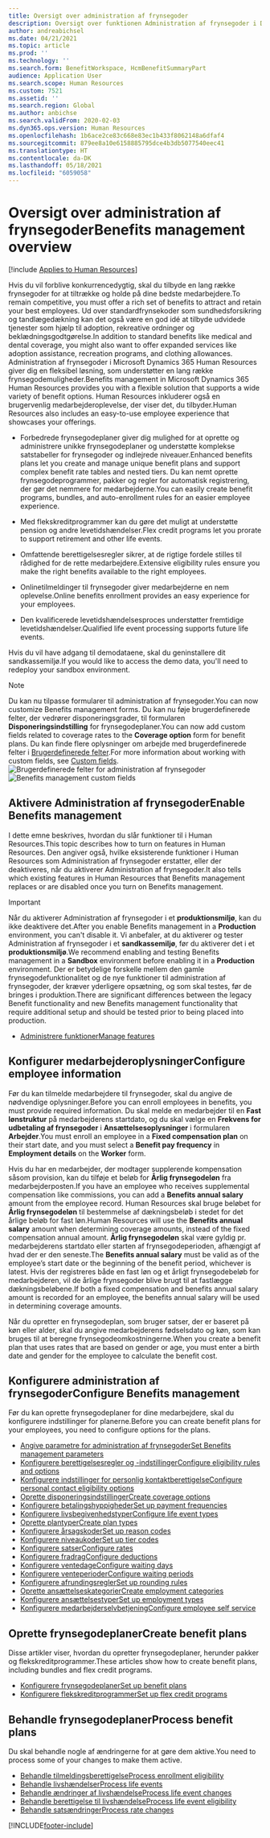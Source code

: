 ```yaml
---
title: Oversigt over administration af frynsegoder
description: Oversigt over funktionen Administration af frynsegoder i Dynamics 365 Human Resources. Tilbyd dine medarbejdere mulighed for ekstra frynsegoder via en brugervenlig onlineoplevelse.
author: andreabichsel
ms.date: 04/21/2021
ms.topic: article
ms.prod: ''
ms.technology: ''
ms.search.form: BenefitWorkspace, HcmBenefitSummaryPart
audience: Application User
ms.search.scope: Human Resources
ms.custom: 7521
ms.assetid: ''
ms.search.region: Global
ms.author: anbichse
ms.search.validFrom: 2020-02-03
ms.dyn365.ops.version: Human Resources
ms.openlocfilehash: 1b6ace2ce83c668e83ec1b433f8062148a6dfaf4
ms.sourcegitcommit: 879ee8a10e6158885795dce4b3db5077540eec41
ms.translationtype: HT
ms.contentlocale: da-DK
ms.lasthandoff: 05/18/2021
ms.locfileid: "6059058"
---
```

# <a name="benefits-management-overview"></a><span data-ttu-id="6ee47-104">Oversigt over administration af frynsegoder</span><span class="sxs-lookup"><span data-stu-id="6ee47-104">Benefits management overview</span></span>

[!include [Applies to Human Resources](../includes/applies-to-hr.md)]

<span data-ttu-id="6ee47-105">Hvis du vil forblive konkurrencedygtig, skal du tilbyde en lang række frynsegoder for at tiltrække og holde på dine bedste medarbejdere.</span><span class="sxs-lookup"><span data-stu-id="6ee47-105">To remain competitive, you must offer a rich set of benefits to attract and retain your best employees.</span></span> <span data-ttu-id="6ee47-106">Ud over standardfrynsekoder som sundhedsforsikring og tandlægedækning kan det også være en god idé at tilbyde udvidede tjenester som hjælp til adoption, rekreative ordninger og beklædningsgodtgørelse.</span><span class="sxs-lookup"><span data-stu-id="6ee47-106">In addition to standard benefits like medical and dental coverage, you might also want to offer expanded services like adoption assistance, recreation programs, and clothing allowances.</span></span> <span data-ttu-id="6ee47-107">Administration af frynsegoder i Microsoft Dynamics 365 Human Resources giver dig en fleksibel løsning, som understøtter en lang række frynsegodemuligheder.</span><span class="sxs-lookup"><span data-stu-id="6ee47-107">Benefits management in Microsoft Dynamics 365 Human Resources provides you with a flexible solution that supports a wide variety of benefit options.</span></span> <span data-ttu-id="6ee47-108">Human Resources inkluderer også en brugervenlig medarbejderoplevelse, der viser det, du tilbyder.</span><span class="sxs-lookup"><span data-stu-id="6ee47-108">Human Resources also includes an easy-to-use employee experience that showcases your offerings.</span></span>

- <span data-ttu-id="6ee47-109">Forbedrede frynsegodeplaner giver dig mulighed for at oprette og administrere unikke frynsegodeplaner og understøtte komplekse satstabeller for frynsegoder og indlejrede niveauer.</span><span class="sxs-lookup"><span data-stu-id="6ee47-109">Enhanced benefits plans let you create and manage unique benefit plans and support complex benefit rate tables and nested tiers.</span></span> <span data-ttu-id="6ee47-110">Du kan nemt oprette frynsegodeprogrammer, pakker og regler for automatisk registrering, der gør det nemmere for medarbejderne.</span><span class="sxs-lookup"><span data-stu-id="6ee47-110">You can easily create benefit programs, bundles, and auto-enrollment rules for an easier employee experience.</span></span>

- <span data-ttu-id="6ee47-111">Med flekskreditprogrammer kan du gøre det muligt at understøtte pension og andre levetidshændelser.</span><span class="sxs-lookup"><span data-stu-id="6ee47-111">Flex credit programs let you prorate to support retirement and other life events.</span></span>

- <span data-ttu-id="6ee47-112">Omfattende berettigelsesregler sikrer, at de rigtige fordele stilles til rådighed for de rette medarbejdere.</span><span class="sxs-lookup"><span data-stu-id="6ee47-112">Extensive eligibility rules ensure you make the right benefits available to the right employees.</span></span>

- <span data-ttu-id="6ee47-113">Onlinetilmeldinger til frynsegoder giver medarbejderne en nem oplevelse.</span><span class="sxs-lookup"><span data-stu-id="6ee47-113">Online benefits enrollment provides an easy experience for your employees.</span></span>

- <span data-ttu-id="6ee47-114">Den kvalificerede levetidshændelsesproces understøtter fremtidige levetidshændelser.</span><span class="sxs-lookup"><span data-stu-id="6ee47-114">Qualified life event processing supports future life events.</span></span>

<span data-ttu-id="6ee47-115">Hvis du vil have adgang til demodataene, skal du geninstallere dit sandkassemiljø.</span><span class="sxs-lookup"><span data-stu-id="6ee47-115">If you would like to access the demo data, you'll need to redeploy your sandbox environment.</span></span>

>[!NOTE]
><span data-ttu-id="6ee47-116">Du kan nu tilpasse formularer til administration af frynsegoder.</span><span class="sxs-lookup"><span data-stu-id="6ee47-116">You can now customize Benefits management forms.</span></span> <span data-ttu-id="6ee47-117">Du kan nu føje brugerdefinerede felter, der vedrører disponeringsgrader, til formularen **Disponeringsindstilling** for frynsegodeplaner.</span><span class="sxs-lookup"><span data-stu-id="6ee47-117">You can now add custom fields related to coverage rates to the **Coverage option** form for benefit plans.</span></span> <span data-ttu-id="6ee47-118">Du kan finde flere oplysninger om arbejde med brugerdefinerede felter i [Brugerdefinerede felter](hr-developer-custom-fields.md).</span><span class="sxs-lookup"><span data-stu-id="6ee47-118">For more information about working with custom fields, see [Custom fields](hr-developer-custom-fields.md).</span></span>
><span data-ttu-id="6ee47-119">![Brugerdefinerede felter for administration af frynsegoder](media/hr-benefits-management-custom-fields.png)</span><span class="sxs-lookup"><span data-stu-id="6ee47-119">![Benefits management custom fields](media/hr-benefits-management-custom-fields.png)</span></span>

## <a name="enable-benefits-management"></a><span data-ttu-id="6ee47-120">Aktivere Administration af frynsegoder</span><span class="sxs-lookup"><span data-stu-id="6ee47-120">Enable Benefits management</span></span>

<span data-ttu-id="6ee47-121">I dette emne beskrives, hvordan du slår funktioner til i Human Resources.</span><span class="sxs-lookup"><span data-stu-id="6ee47-121">This topic describes how to turn on features in Human Resources.</span></span> <span data-ttu-id="6ee47-122">Den angiver også, hvilke eksisterende funktioner i Human Resources som Administration af frynsegoder erstatter, eller der deaktiveres, når du aktiverer Administration af frynsegoder.</span><span class="sxs-lookup"><span data-stu-id="6ee47-122">It also tells which existing features in Human Resources that Benefits management replaces or are disabled once you turn on Benefits management.</span></span>

> [!IMPORTANT]
> <span data-ttu-id="6ee47-123">Når du aktiverer Administration af frynsegoder i et **produktionsmiljø**, kan du ikke deaktivere det.</span><span class="sxs-lookup"><span data-stu-id="6ee47-123">After you enable Benefits management in a **Production** environment, you can't disable it.</span></span> <span data-ttu-id="6ee47-124">Vi anbefaler, at du aktiverer og tester Administration af frynsegoder i et **sandkassemiljø**, før du aktiverer det i et **produktionsmiljø**.</span><span class="sxs-lookup"><span data-stu-id="6ee47-124">We recommend enabling and testing Benefits management in a **Sandbox** environment before enabling it in a **Production** environment.</span></span> <span data-ttu-id="6ee47-125">Der er betydelige forskelle mellem den gamle frynsegodefunktionalitet og de nye funktioner til administration af frynsegoder, der kræver yderligere opsætning, og som skal testes, før de bringes i produktion.</span><span class="sxs-lookup"><span data-stu-id="6ee47-125">There are significant differences between the legacy Benefit functionality and new Benefits management functionality that require additional setup and should be tested prior to being placed into production.</span></span>

- [<span data-ttu-id="6ee47-126">Administrere funktioner</span><span class="sxs-lookup"><span data-stu-id="6ee47-126">Manage features</span></span>](hr-admin-manage-features.md)

## <a name="configure-employee-information"></a><span data-ttu-id="6ee47-127">Konfigurer medarbejderoplysninger</span><span class="sxs-lookup"><span data-stu-id="6ee47-127">Configure employee information</span></span>

<span data-ttu-id="6ee47-128">Før du kan tilmelde medarbejdere til frynsegoder, skal du angive de nødvendige oplysninger.</span><span class="sxs-lookup"><span data-stu-id="6ee47-128">Before you can enroll employees in benefits, you must provide required information.</span></span> <span data-ttu-id="6ee47-129">Du skal melde en medarbejder til en **Fast lønstruktur** på medarbejderens startdato, og du skal vælge en **Frekvens for udbetaling af frynsegoder** i **Ansættelsesoplysninger** i formularen **Arbejder**.</span><span class="sxs-lookup"><span data-stu-id="6ee47-129">You must enroll an employee in a **Fixed compensation plan** on their start date, and you must select a **Benefit pay frequency** in **Employment details** on the **Worker** form.</span></span>

<span data-ttu-id="6ee47-130">Hvis du har en medarbejder, der modtager supplerende kompensation såsom provision, kan du tilføje et beløb for **Årlig frynsegodeløn** fra medarbejderposten.</span><span class="sxs-lookup"><span data-stu-id="6ee47-130">If you have an employee who receives supplemental compensation like commissions, you can add a **Benefits annual salary** amount from the employee record.</span></span> <span data-ttu-id="6ee47-131">Human Resources skal bruge beløbet for **Årlig frynsegodeløn** til bestemmelse af dækningsbeløb i stedet for det årlige beløb for fast løn.</span><span class="sxs-lookup"><span data-stu-id="6ee47-131">Human Resources will use the **Benefits annual salary** amount when determining coverage amounts, instead of the fixed compensation annual amount.</span></span> <span data-ttu-id="6ee47-132">**Årlig frynsegodeløn** skal være gyldig pr. medarbejderens startdato eller starten af frynsegodeperioden, afhængigt af hvad der er den seneste.</span><span class="sxs-lookup"><span data-stu-id="6ee47-132">The **Benefits annual salary** must be valid as of the employee’s start date or the beginning of the benefit period, whichever is latest.</span></span> <span data-ttu-id="6ee47-133">Hvis der registreres både en fast løn og et årligt frynsegodebeløb for medarbejderen, vil de årlige frynsegoder blive brugt til at fastlægge dækningsbeløbene.</span><span class="sxs-lookup"><span data-stu-id="6ee47-133">If both a fixed compensation and benefits annual salary amount is recorded for an employee, the benefits annual salary will be used in determining coverage amounts.</span></span>

<span data-ttu-id="6ee47-134">Når du opretter en frynsegodeplan, som bruger satser, der er baseret på køn eller alder, skal du angive medarbejderens fødselsdato og køn, som kan bruges til at beregne frynsegodeomkostningerne.</span><span class="sxs-lookup"><span data-stu-id="6ee47-134">When you create a benefit plan that uses rates that are based on gender or age, you must enter a birth date and gender for the employee to calculate the benefit cost.</span></span>

## <a name="configure-benefits-management"></a><span data-ttu-id="6ee47-135">Konfigurere administration af frynsegoder</span><span class="sxs-lookup"><span data-stu-id="6ee47-135">Configure Benefits management</span></span>

<span data-ttu-id="6ee47-136">Før du kan oprette frynsegodeplaner for dine medarbejdere, skal du konfigurere indstillinger for planerne.</span><span class="sxs-lookup"><span data-stu-id="6ee47-136">Before you can create benefit plans for your employees, you need to configure options for the plans.</span></span>

- [<span data-ttu-id="6ee47-137">Angive parametre for administration af frynsegoder</span><span class="sxs-lookup"><span data-stu-id="6ee47-137">Set Benefits management parameters</span></span>](hr-benefits-setup-parameters.md)
- [<span data-ttu-id="6ee47-138">Konfigurere berettigelsesregler og -indstillinger</span><span class="sxs-lookup"><span data-stu-id="6ee47-138">Configure eligibility rules and options</span></span>](hr-benefits-setup-eligibility-rules.md)
- [<span data-ttu-id="6ee47-139">Konfigurere indstillinger for personlig kontaktberettigelse</span><span class="sxs-lookup"><span data-stu-id="6ee47-139">Configure personal contact eligibility options</span></span>](hr-benefits-setup-contact-eligibility-options.md)
- [<span data-ttu-id="6ee47-140">Oprette disponeringsindstillinger</span><span class="sxs-lookup"><span data-stu-id="6ee47-140">Create coverage options</span></span>](hr-benefits-setup-coverage-options.md)
- [<span data-ttu-id="6ee47-141">Konfigurere betalingshyppigheder</span><span class="sxs-lookup"><span data-stu-id="6ee47-141">Set up payment frequencies</span></span>](hr-benefits-setup-payment-frequencies.md)
- [<span data-ttu-id="6ee47-142">Konfigurere livsbegivenhedstyper</span><span class="sxs-lookup"><span data-stu-id="6ee47-142">Configure life event types</span></span>](hr-benefits-setup-life-event-types.md)
- [<span data-ttu-id="6ee47-143">Oprette plantyper</span><span class="sxs-lookup"><span data-stu-id="6ee47-143">Create plan types</span></span>](hr-benefits-setup-plan-types.md)
- [<span data-ttu-id="6ee47-144">Konfigurere årsagskoder</span><span class="sxs-lookup"><span data-stu-id="6ee47-144">Set up reason codes</span></span>](hr-benefits-setup-reason-codes.md)
- [<span data-ttu-id="6ee47-145">Konfigurere niveaukoder</span><span class="sxs-lookup"><span data-stu-id="6ee47-145">Set up tier codes</span></span>](hr-benefits-setup-tier-codes.md)
- [<span data-ttu-id="6ee47-146">Konfigurere satser</span><span class="sxs-lookup"><span data-stu-id="6ee47-146">Configure rates</span></span>](hr-benefits-setup-rates.md)
- [<span data-ttu-id="6ee47-147">Konfigurere fradrag</span><span class="sxs-lookup"><span data-stu-id="6ee47-147">Configure deductions</span></span>](hr-benefits-setup-deductions.md)
- [<span data-ttu-id="6ee47-148">Konfigurere ventedage</span><span class="sxs-lookup"><span data-stu-id="6ee47-148">Configure waiting days</span></span>](hr-benefits-setup-waiting-days.md)
- [<span data-ttu-id="6ee47-149">Konfigurere venteperioder</span><span class="sxs-lookup"><span data-stu-id="6ee47-149">Configure waiting periods</span></span>](hr-benefits-setup-waiting-periods.md)
- [<span data-ttu-id="6ee47-150">Konfigurere afrundingsregler</span><span class="sxs-lookup"><span data-stu-id="6ee47-150">Set up rounding rules</span></span>](hr-benefits-setup-rounding-rules.md)
- [<span data-ttu-id="6ee47-151">Oprette ansættelseskategorier</span><span class="sxs-lookup"><span data-stu-id="6ee47-151">Create employment categories</span></span>](hr-benefits-setup-employment-categories.md)
- [<span data-ttu-id="6ee47-152">Konfigurere ansættelsestyper</span><span class="sxs-lookup"><span data-stu-id="6ee47-152">Set up employment types</span></span>](hr-benefits-setup-employment-types.md)
- [<span data-ttu-id="6ee47-153">Konfigurere medarbejderselvbetjening</span><span class="sxs-lookup"><span data-stu-id="6ee47-153">Configure employee self service</span></span>](hr-benefits-setup-employee-self-service.md)

## <a name="create-benefit-plans"></a><span data-ttu-id="6ee47-154">Oprette frynsegodeplaner</span><span class="sxs-lookup"><span data-stu-id="6ee47-154">Create benefit plans</span></span>

<span data-ttu-id="6ee47-155">Disse artikler viser, hvordan du opretter frynsegodeplaner, herunder pakker og flekskreditprogrammer.</span><span class="sxs-lookup"><span data-stu-id="6ee47-155">These articles show how to create benefit plans, including bundles and flex credit programs.</span></span>

- [<span data-ttu-id="6ee47-156">Konfigurere frynsegodeplaner</span><span class="sxs-lookup"><span data-stu-id="6ee47-156">Set up benefit plans</span></span>](hr-benefits-plans-setup.md)
- [<span data-ttu-id="6ee47-157">Konfigurere flekskreditprogrammer</span><span class="sxs-lookup"><span data-stu-id="6ee47-157">Set up flex credit programs</span></span>](hr-benefits-plans-flex-credit-programs.md)

## <a name="process-benefit-plans"></a><span data-ttu-id="6ee47-158">Behandle frynsegodeplaner</span><span class="sxs-lookup"><span data-stu-id="6ee47-158">Process benefit plans</span></span>

<span data-ttu-id="6ee47-159">Du skal behandle nogle af ændringerne for at gøre dem aktive.</span><span class="sxs-lookup"><span data-stu-id="6ee47-159">You need to process some of your changes to make them active.</span></span>

- [<span data-ttu-id="6ee47-160">Behandle tilmeldingsberettigelse</span><span class="sxs-lookup"><span data-stu-id="6ee47-160">Process enrollment eligibility</span></span>](hr-benefits-process-enrollment-eligibility.md)
- [<span data-ttu-id="6ee47-161">Behandle livshændelser</span><span class="sxs-lookup"><span data-stu-id="6ee47-161">Process life events</span></span>](hr-benefits-process-life-events.md)
- [<span data-ttu-id="6ee47-162">Behandle ændringer af livshændelse</span><span class="sxs-lookup"><span data-stu-id="6ee47-162">Process life event changes</span></span>](hr-benefits-process-life-event-changes.md)
- [<span data-ttu-id="6ee47-163">Behandle berettigelse til livshændelse</span><span class="sxs-lookup"><span data-stu-id="6ee47-163">Process life event eligibility</span></span>](hr-benefits-process-life-event-eligibility.md)
- [<span data-ttu-id="6ee47-164">Behandle satsændringer</span><span class="sxs-lookup"><span data-stu-id="6ee47-164">Process rate changes</span></span>](hr-benefits-process-rate-changes.md)



[!INCLUDE[footer-include](../includes/footer-banner.md)]